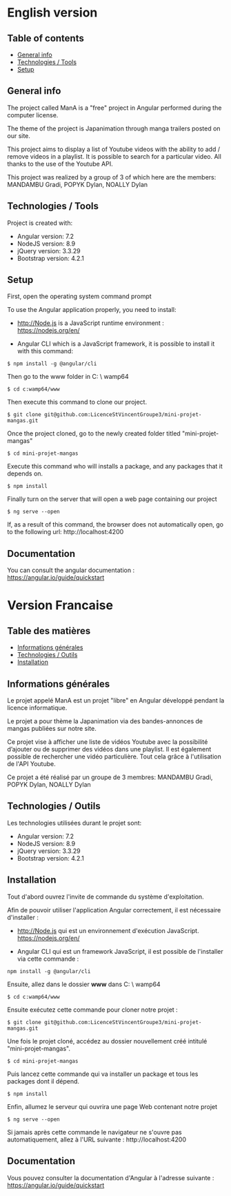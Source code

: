 # English version
## Table of contents
* [General info](#general-info)
* [Technologies / Tools](#technologies--tools)
* [Setup](#setup)

## General info

The project called ManA is a "free" project in Angular performed during the computer license.

The theme of the project is Japanimation through manga trailers posted on our site.

This project aims to display a list of Youtube videos with the ability to add / remove videos in a playlist.
It is possible to search for a particular video. All thanks to the use of the Youtube API.
	
This project was realized by a group of 3 of which here are the members:
MANDAMBU Gradi,
POPYK Dylan,
NOALLY Dylan
	
## Technologies / Tools
Project is created with:
* Angular version: 7.2
* NodeJS version: 8.9
* jQuery version: 3.3.29
* Bootstrap version: 4.2.1

	
## Setup
First, 
open the operating system command prompt

To use the Angular application properly, you need to install:
- http://Node.js is a JavaScript runtime environment : https://nodejs.org/en/

- Angular CLI which is a JavaScript framework, it is possible to install it with this command:
 ```
 $ npm install -g @angular/cli
 ```

Then go to the www folder in C: \ wamp64

```
$ cd c:wamp64/www
```
Then execute this command to clone our project.
```
$ git clone git@github.com:LicenceStVincentGroupe3/mini-projet-mangas.git
```
Once the project cloned, go to the newly created folder titled "mini-projet-mangas"
```
$ cd mini-projet-mangas
```
Execute this command who will installs a package, and any packages that it depends on.
```
$ npm install
```
Finally turn on the server that will open a web page containing our project
```
$ ng serve --open
```
If, as a result of this command, the browser does not automatically open, go to the following url: http://localhost:4200

## Documentation
You can consult the angular documentation : https://angular.io/guide/quickstart

# Version Francaise
## Table des matières
* [Informations générales](#informations-générales)
* [Technologies / Outils](#technologies-/-outils)
* [Installation](#installation)

## Informations générales


Le projet appelé ManA est un projet "libre" en Angular développé pendant la licence informatique.

Le projet a pour thème la Japanimation via des bandes-annonces de mangas publiées sur notre site.

Ce projet vise à afficher une liste de vidéos Youtube avec la possibilité d’ajouter ou de supprimer des vidéos dans une playlist. Il est également possible de rechercher une vidéo particulière. Tout cela grâce à l'utilisation de l'API Youtube.

Ce projet a été réalisé par un groupe de 3 membres: MANDAMBU Gradi, POPYK Dylan, NOALLY Dylan

## Technologies / Outils
Les technologies utilisées durant le projet sont:
* Angular version: 7.2
* NodeJS version: 8.9
* jQuery version: 3.3.29
* Bootstrap version: 4.2.1

## Installation
Tout d'abord ouvrez l'invite de commande du système d'exploitation.

Afin de pouvoir utiliser l'application Angular correctement, il est nécessaire d'installer :
- http://Node.js qui est un environnement d'exécution JavaScript.
https://nodejs.org/en/

- Angular CLI qui est un framework JavaScript, il est possible de l'installer via cette commande : 
```
npm install -g @angular/cli
```
Ensuite, allez dans le dossier **www** dans C: \ wamp64
```
$ cd c:wamp64/www
```
Ensuite exécutez cette commande pour cloner notre projet :
```
$ git clone git@github.com:LicenceStVincentGroupe3/mini-projet-mangas.git
```

Une fois le projet cloné, accédez au dossier nouvellement créé intitulé "mini-projet-mangas".
```
$ cd mini-projet-mangas
```
Puis lancez cette commande qui va installer un package et tous les packages dont il dépend.
```
$ npm install
```
Enfin, allumez le serveur qui ouvrira une page Web contenant notre projet
```
$ ng serve --open
```
Si jamais après cette commande le navigateur ne s'ouvre pas automatiquement, allez à l'URL suivante : http://localhost:4200

## Documentation
Vous pouvez consulter la documentation d'Angular à l'adresse suivante : https://angular.io/guide/quickstart
